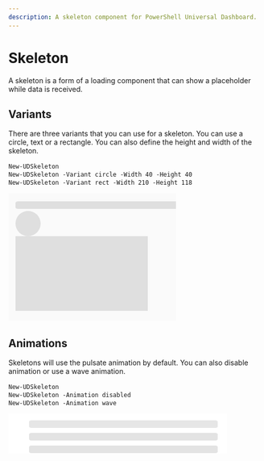 ```yaml
---
description: A skeleton component for PowerShell Universal Dashboard.
---
```


# Skeleton

A skeleton is a form of a loading component that can show a placeholder while data is received.

## Variants

There are three variants that you can use for a skeleton. You can use a circle, text or a rectangle. You can also define the height and width of the skeleton.

```text
New-UDSkeleton
New-UDSkeleton -Variant circle -Width 40 -Height 40
New-UDSkeleton -Variant rect -Width 210 -Height 118
```

![Skeletons](../../../.gitbook/assets/image%20%28212%29.png)

## Animations

Skeletons will use the pulsate animation by default. You can also disable animation or use a wave animation.

```text
New-UDSkeleton
New-UDSkeleton -Animation disabled
New-UDSkeleton -Animation wave
```

![Animations](../../../.gitbook/assets/animation.gif)

